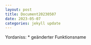 ```yaml
---
layout: post
title: Document20230507
date: 2023-05-07
categories: jekyll update
---
```

Yordaniss: * geänderter Funktionsname  
